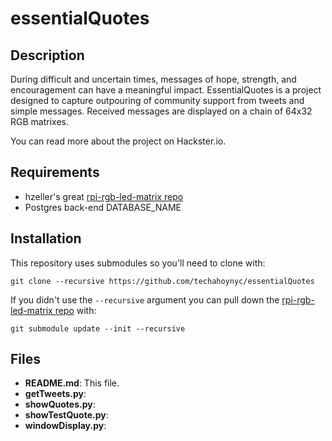 # essentialQuotes

## Description
During difficult and uncertain times, messages of hope, strength, and encouragement can have a meaningful impact. EssentialQuotes is a project designed to capture outpouring of community support from tweets and simple messages. Received messages are displayed on a chain of 64x32 RGB matrixes.

You can read more about the project on Hackster.io.  

## Requirements
* hzeller's great [rpi-rgb-led-matrix repo](https://github.com/hzeller/rpi-rgb-led-matrix)
* Postgres back-end DATABASE_NAME

## Installation
This repository uses submodules so you'll need to clone with:
```
git clone --recursive https://github.com/techahoynyc/essentialQuotes
```
If you didn't use the `--recursive` argument you can pull down the [rpi-rgb-led-matrix repo](https://github.com/hzeller/rpi-rgb-led-matrix) with:
```
git submodule update --init --recursive
```

## Files
* **README.md**: This file.
* **getTweets.py**: 
* **showQuotes.py**:
* **showTestQuote.py**:
* **windowDisplay.py**:
